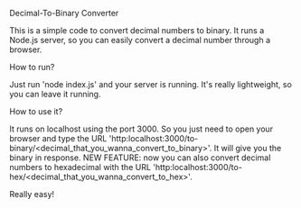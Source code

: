 Decimal-To-Binary Converter

This is a simple code to convert decimal numbers to binary. It runs a Node.js server, so you can easily convert a decimal number through a browser.

How to run?

Just run 'node index.js' and your server is running. It's really lightweight, so you can leave it running.

How to use it?

It runs on localhost using the port 3000. So you just need to open your browser and type the URL 'http:localhost:3000/to-binary/<decimal_that_you_wanna_convert_to_binary>'. It will give you the binary in response.
NEW FEATURE: now you can also convert decimal numbers to hexadecimal with the URL 'http:localhost:3000/to-hex/<decimal_that_you_wanna_convert_to_hex>'.

Really easy!
